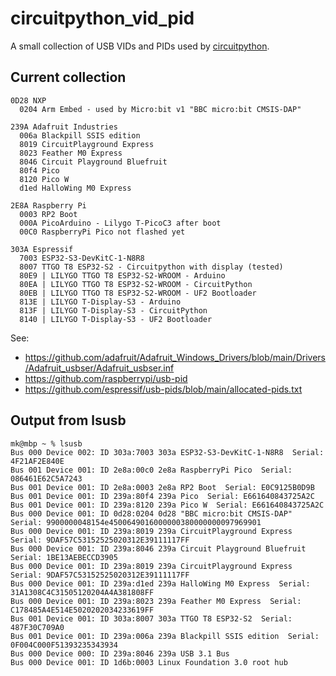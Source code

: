 # circuitpython_vid_pid
A small collection of USB VIDs and PIDs used by [circuitpython](https://github.com/adafruit/circuitpython).

## Current collection

```
0D28 NXP
  0204 Arm Embed - used by Micro:bit v1 "BBC micro:bit CMSIS-DAP"
  
239A Adafruit Industries
  006a Blackpill SSIS edition
  8019 CircuitPlayground Express
  8023 Feather M0 Express 
  8046 Circuit Playground Bluefruit
  80f4 Pico
  8120 Pico W
  d1ed HalloWing M0 Express

2E8A Raspberry Pi
  0003 RP2 Boot
  000A PicoArduino - Lilygo T-PicoC3 after boot
  00C0 RaspberryPi Pico not flashed yet
  
303A Espressif
  7003 ESP32-S3-DevKitC-1-N8R8
  8007 TTGO T8 ESP32-S2 - Circuitpython with display (tested)
  80E9 | LILYGO TTGO T8 ESP32-S2-WROOM - Arduino
  80EA | LILYGO TTGO T8 ESP32-S2-WROOM - CircuitPython
  80EB | LILYGO TTGO T8 ESP32-S2-WROOM - UF2 Bootloader
  813E | LILYGO T-Display-S3 - Arduino
  813F | LILYGO T-Display-S3 - CircuitPython
  8140 | LILYGO T-Display-S3 - UF2 Bootloader
```
See:

- https://github.com/adafruit/Adafruit_Windows_Drivers/blob/main/Drivers/Adafruit_usbser/Adafruit_usbser.inf
- https://github.com/raspberrypi/usb-pid
- https://github.com/espressif/usb-pids/blob/main/allocated-pids.txt
 

## Output from lsusb

```
mk@mbp ~ % lsusb
Bus 000 Device 002: ID 303a:7003 303a ESP32-S3-DevKitC-1-N8R8  Serial: 4F21AF2E840E
Bus 001 Device 001: ID 2e8a:00c0 2e8a RaspberryPi Pico  Serial: 086461E62C5A7243
Bus 001 Device 001: ID 2e8a:0003 2e8a RP2 Boot  Serial: E0C9125B0D9B
Bus 001 Device 001: ID 239a:80f4 239a Pico  Serial: E661640843725A2C
Bus 001 Device 001: ID 239a:8120 239a Pico W  Serial: E661640843725A2C
Bus 000 Device 001: ID 0d28:0204 0d28 "BBC micro:bit CMSIS-DAP"  Serial: 9900000048154e4500649016000000380000000097969901
Bus 000 Device 001: ID 239a:8019 239a CircuitPlayground Express  Serial: 9DAF57C53152525020312E39111117FF
Bus 000 Device 001: ID 239a:8046 239a Circuit Playground Bluefruit  Serial: 1BE13AEBECCD3905
Bus 000 Device 001: ID 239a:8019 239a CircuitPlayground Express  Serial: 9DAF57C53152525020312E39111117FF
Bus 000 Device 001: ID 239a:d1ed 239a HalloWing M0 Express  Serial: 31A1308C4C31505120204A4A381808FF
Bus 000 Device 001: ID 239a:8023 239a Feather M0 Express  Serial: C178485A4E514E5020202034233619FF
Bus 001 Device 001: ID 303a:8007 303a TTGO T8 ESP32-S2  Serial: 487F30C709A0
Bus 001 Device 001: ID 239a:006a 239a Blackpill SSIS edition  Serial: 0F004C000F51393235343934
Bus 000 Device 000: ID 239a:8046 239a USB 3.1 Bus 
Bus 000 Device 001: ID 1d6b:0003 Linux Foundation 3.0 root hub 
```
